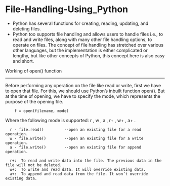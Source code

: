 # File-Handling-Using_Python


* Python has several functions for creating, reading, updating, and deleting files.
* Python too supports file handling and allows users to handle files i.e., to read and write files, along with many other file handling options, to operate on files. 
  The concept of file handling has stretched over various other languages, but the implementation is either complicated or lengthy, 
  but like other concepts of Python, this concept here is also easy and short.
  

Working of open() function
__________________________

Before performing any operation on the file like read or write, first we have to open that file. For this, we should use Python’s inbuilt function open().
But at the time of opening, we have to specify the mode, which represents the purpose of the opening file.

        f = open(filename, mode)
        
Where the following mode is supported: r , w , a , r+ , w+ , a+ .

      r - file.read()         --open an existing file for a read operation.
      w - file.write()        --open an existing file for a write operation.
      a - file.write()        --open an existing file for append operation.
      
      r+:  To read and write data into the file. The previous data in the file will not be deleted.
      w+:  To write and read data. It will override existing data.
      a+:  To append and read data from the file. It won’t override existing data.

